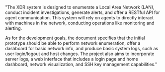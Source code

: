 
"The XDR system is designed to enumerate a Local Area Network (LAN), conduct incident investigations, 
generate alerts, and offer a RESTful API for agent communication. This system will rely on agents to 
directly interact with machines in the network, conducting operations like monitoring and alerting. 


As for the development goals, the document specifies that the initial prototype should be able to perform 
network enumeration, offer a dashboard for basic network info, and produce basic system logs, such as user 
login/logout and host changes. The project also aims to incorporate server logs, a web interface that includes 
a login page and home dashboard, network visualization, and SSH key management capabilities."
